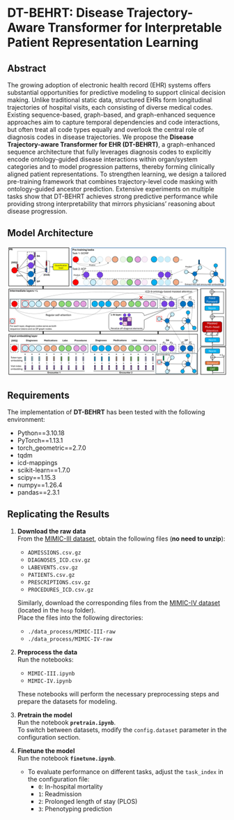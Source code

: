 # DT-BEHRT: Disease Trajectory-Aware Transformer for Interpretable Patient Representation Learning

## Abstract
The growing adoption of electronic health record (EHR) systems offers substantial opportunities for predictive modeling to support clinical decision making. Unlike traditional static data, structured EHRs form longitudinal trajectories of hospital visits, each consisting of diverse medical codes. Existing sequence-based, graph-based, and graph-enhanced sequence approaches aim to capture temporal dependencies and code interactions, but often treat all code types equally and overlook the central role of diagnosis codes in disease trajectories. We propose the **Disease Trajectory-aware Transformer for EHR (DT-BEHRT)**, a graph-enhanced sequence architecture that fully leverages diagnosis codes to explicitly encode ontology-guided disease interactions within organ/system categories and to model progression patterns, thereby forming clinically aligned patient representations. To strengthen learning, we design a tailored pre-training framework that combines trajectory-level code masking with ontology-guided ancestor prediction. Extensive experiments on multiple tasks show that DT-BEHRT achieves strong predictive performance while providing strong interpretability that mirrors physicians’ reasoning about disease progression.

## Model Architecture

![DT-BEHRT Architecture](figures/architecture-final.jpg)

## Requirements
The implementation of **DT-BEHRT** has been tested with the following environment:

- Python==3.10.18  
- PyTorch==1.13.1  
- torch_geometric==2.7.0  
- tqdm  
- icd-mappings  
- scikit-learn==1.7.0  
- scipy==1.15.3  
- numpy==1.26.4 
- pandas==2.3.1  

## Replicating the Results
1. **Download the raw data**  
   From the [MIMIC-III dataset](https://physionet.org/content/mimiciii/1.4/), obtain the following files (**no need to unzip**):  
   - `ADMISSIONS.csv.gz`  
   - `DIAGNOSES_ICD.csv.gz`  
   - `LABEVENTS.csv.gz`  
   - `PATIENTS.csv.gz`  
   - `PRESCRIPTIONS.csv.gz`  
   - `PROCEDURES_ICD.csv.gz`  

   Similarly, download the corresponding files from the [MIMIC-IV dataset](https://physionet.org/content/mimiciv/3.1/) (located in the `hosp` folder).  
   Place the files into the following directories:  
   - `./data_process/MIMIC-III-raw`  
   - `./data_process/MIMIC-IV-raw`  

2. **Preprocess the data**  
   Run the notebooks:  
   - `MIMIC-III.ipynb`  
   - `MIMIC-IV.ipynb`  
   
   These notebooks will perform the necessary preprocessing steps and prepare the datasets for modeling.  

3. **Pretrain the model**  
   Run the notebook **`pretrain.ipynb`**.  
   To switch between datasets, modify the `config.dataset` parameter in the configuration section.

4. **Finetune the model**  
   Run the notebook **`finetune.ipynb`**.  
   - To evaluate performance on different tasks, adjust the `task_index` in the configuration file:  
     - `0`: In-hospital mortality  
     - `1`: Readmission  
     - `2`: Prolonged length of stay (PLOS)  
     - `3`: Phenotyping prediction  